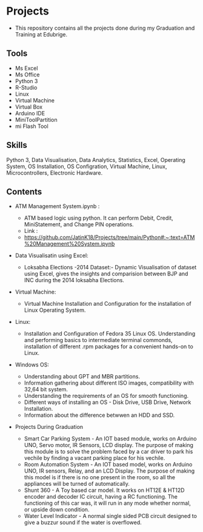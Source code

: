 # Projects
* This repository contains all the projects done during my Graduation and Training at Edubrige.

## Tools
* Ms Excel
* Ms Office
* Python 3
* R-Studio
* Linux
* Virtual Machine
* Virtual Box
* Arduino IDE
* MiniToolPartition
* mi Flash Tool

## Skills
Python 3, Data Visualisation, Data Analytics, Statistics, Excel, Operating System, OS Installation, OS Configration, Virtual Machine, Linux, Microcontrollers, Electronic Hardware.

## Contents
* ATM Management System.ipynb :
  * ATM based logic using python. It can perform Debit, Credit, MiniStatement, and Change PIN operations.
  * Link :
  * [https://github.com/JatinK18/Projects/tree/main/Python#:~:text=ATM%20Management%20System.ipynb ](https://github.com/JatinK18/Projects/blob/main/Python/ATM%20Management%20System.ipynb)

* Data Visualisatin using Excel:
  * Loksabha Elections -2014 Dataset:- Dynamic Visualisation of dataset using Excel, gives the insights and comparision between BJP and INC during the 2014 loksabha Elections.

* Virtual Machine:
  * Virtual Machine Installation and Configuration for the installation of Linux Operating System.
  
* Linux:
  * Installation and Configuration of Fedora 35 Linux OS. Understanding and performing basics to intermediate terminal commonds, installation of different .rpm packages for a convenient hands-on to Linux.
  
* Windows OS:
  * Understanding about GPT and MBR partitions.
  * Information gathering about different ISO images, compatibility with 32,64 bit system.
  * Understanding the requirements of an OS for smooth functioning.
  * Different ways of installing an OS - Disk Drive, USB Drive, Network Installation.
  * Information about the difference betwwen an HDD and SSD.
  
* Projects During Graduation
   * Smart Car Parking System - An IOT based module, works on Arduino UNO, Servo motor, IR Sensors, LCD display. The purpose of making this module is to solve the problem faced by a car driver to park his vechile by finding a vacant parking place for his vechile.
   * Room Automation System - An IOT based model, works on Arduino UNO, IR sensors, Relay, and an LCD Display. The purpose of making this model is if there is no one present in the room, so all the appliances will be turned of automatically.
   * Shunt 360 - A Toy based car model. It works on HT12E & HT12D encoder and decoder IC circuit, having a RC functioning. The functioning of this car was, it will run in any mode whether normal, or upside down condition.
   * Water Level Indicator - A normal single sided PCB circuit designed to give a buzzur sound if the water is overflowed.


